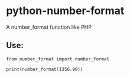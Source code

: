 # python-number-format

A number_format function like PHP

## Use:

```
from number_format import number_format

print(number_format(1356.90))
```
